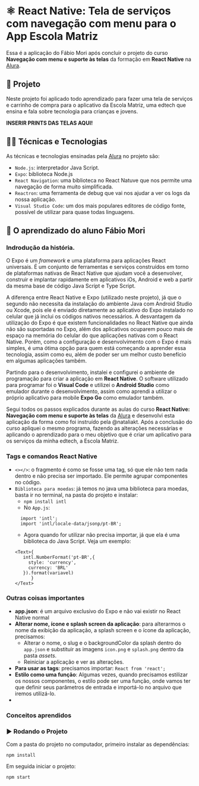 
# ⚛️ React Native: Tela de serviços com navegação com menu para o App Escola Matriz

Essa é a aplicação do Fábio Mori após concluir o projeto do curso **Navegação com menu e suporte às telas** da formação em **React Native** na [Alura](https://www.alura.com.br/).

## 📱 Projeto

Neste projeto foi aplicado todo aprendizado para fazer uma tela de serviços e carrinho de compra para o aplicativo da Escola Matriz, uma edtech que ensina e fala sobre tecnologia para crianças e jovens.

**INSERIR PRINTS DAS TELAS AQUI!**

## 🧑‍💻 Técnicas e Tecnologias

As técnicas e tecnologias ensinadas pela [Alura](https://www.alura.com.br/) no projeto são:

- `Node.js`: interpretador Java Script.
- `Expo`: biblioteca Node.js
- `React Navigation`: uma biblioteca no React Natuve que nos permite uma navegação de forma muito simplificada.
- `Reactron`: uma ferramenta de debug que vai nos ajudar a ver os logs da nossa aplicação.
- `Visual Studio Code`: um dos mais populares editores de código fonte, possível de utilizar para quase todas linguagens.

## 📲 O aprendizado do aluno Fábio Mori
### Indrodução da história.

O Expo é um *framework* e uma plataforma para aplicações React universais. É um conjunto de ferramentas e serviços construídos em torno de plataformas nativas de React Native que ajudam você a desenvolver, construir e implantar rapidamente em aplicativos iOs, Android e web a partir da mesma base de código Java Script e Type Script.

A diferença entre React Native e Expo (utilizado neste projeto), já que o segundo não necessita da instalação do ambiente Java com Android Studio ou Xcode, pois ele é enviado diretamente ao aplicativo do Expo instalado no celular que já inclui os códigos nativos necessários. A desvantagem da utilização do Expo é que existem funcionalidades no React Native que ainda não são suportadas no Expo, além dos aplicativos ocuparem pouco mais de espaço na memória do celular do que aplicações nativas com o React Native. Porém, como a configuração e desenvolvimento com o Expo é mais simples, é uma ótima opção para quem está começando a aprender essa tecnologia, assim como eu, além de poder ser um melhor custo benefício em algumas aplicações também.

Partindo para o desenvolvimento, instalei e configurei o ambiente de programação para criar a aplicação em **React Native**. O software utilizado para programar foi o **Visual Code** e utilizei o **Android Studio** como emulador durante o desenvolvimento, assim como aprendi a utilizar o próprio aplicativo para mobile **Expo Go** como emulador também.  

Segui todos os passos explicados durante as aulas do curso **React Native: Navegação com menu e suporte às telas** da [Alura](https://www.alura.com.br/) e desenvolvi esta aplicação da forma como foi instruído pela @nataliakt. Após a conclusão do curso apliquei o mesmo programa, fazendo as alterações necessárias e aplicando o aprendizado para o meu objetivo que é criar um aplicativo para os serviços da minha edtech, a Escola Matriz.

### Tags e comandos React Native

- `<></>`: o fragmento é como se fosse uma tag, só que ele não tem nada dentro e não precisa ser importado. Ele permite agrupar componentes no código.
- `Biblioteca para moedas`: já temos no java uma biblioteca para moedas, basta ir no terminal, na pasta do projeto e instalar:
   - `npm install intl`
   - No `App.js`:
    ```
      import 'intl';
      import 'intl/locale-data/jsonp/pt-BR';
    ````
   - Agora quando for utilizar não precisa importar, já que ela é uma biblioteca do Java Script. Veja um exemplo:
   ```
   <Text>{
      intl.NumberFormat('pt-BR',{
        style: 'currency',
        currency: 'BRL'
      }).format(variavel)
         } 
   </Text>
   ```
   
    
   

### Outras coisas importantes

- **app.json**: é um arquivo exclusivo do Expo e não vai existir no React Native normal
- **Alterar nome, ícone e splash screen da aplicação**: para alterarmos o nome da exibição da aplicação, a splash screen e o ícone da aplicação, precisamos:
   - Alterar o nome, o slug e o backgroundColor da splash dentro do `app.json` e substituir as imagens `icon.png` e `splash.png` dentro da pasta *assets*.
   - Reiniciar a aplicação e ver as alterações.
- **Para usar as tags**: precisamos importar: `React from 'react';`
- **Estilo como uma função**: Algumas vezes, quando precisamos estilizar os nossos componentes, o estilo pode ser uma função, onde vamos ter que definir seus parâmetros de entrada e importá-lo no arquivo que iremos utilizá-lo.
- 


### Conceitos aprendidos


### ▶️ Rodando o Projeto

Com a pasta do projeto no computador, primeiro instalar as dependências:
```
npm install
```

Em seguida iniciar o projeto:
```
npm start
```
